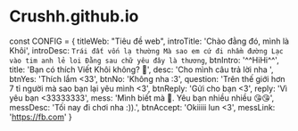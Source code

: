 # Crushh.github.io
const CONFIG = {
    titleWeb: "Tiêu đề web",
    introTitle: 'Chào đằng đó, mình là Khôi',
    introDesc: `Trái đất vốn lạ thường
    Mà sao em cứ đi nhầm đường
    Lạc vào tim anh lẻ loi
    Đằng sau chữ yêu đây là thương`,
    btnIntro: '^^HiHi^^',
    title: 'Bạn có thích Viết Khôi không? 🥰',
    desc: 'Cho mình câu trả lời nha ',
    btnYes: 'Thích lắm <33',
    btnNo: 'Không nha :3',
    question: 'Trên thế giới hơn 7 tỉ người mà sao bạn lại yêu mình <3',
    btnReply: 'Gửi cho bạn <3',
    reply: 'Vì yêu bạn <33333333',
    mess: 'Mình biết mà 🥰. Yêu bạn nhiều nhiều 😘😘',
    messDesc: 'Tối nay đi chơi nha :)).',
    btnAccept: 'Okiiiii lun <3',
    messLink: 'https://fb.com'
}
